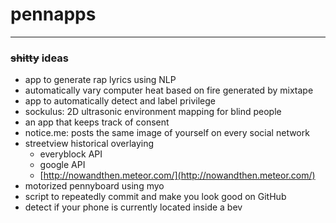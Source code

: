 # pennapps
---
### ~~shitty~~ ideas
* app to generate rap lyrics using NLP
 * automatically vary computer heat based on fire generated by mixtape
* app to automatically detect and label privilege
* sockulus: 2D ultrasonic environment mapping for blind people
* an app that keeps track of consent
* notice.me: posts the same image of yourself on every social network
* streetview historical overlaying
  * everyblock API
  * google API
  * [http://nowandthen.meteor.com/](http://nowandthen.meteor.com/)
* motorized pennyboard using myo
* script to repeatedly commit and make you look good on GitHub
* detect if your phone is currently located inside a bev
